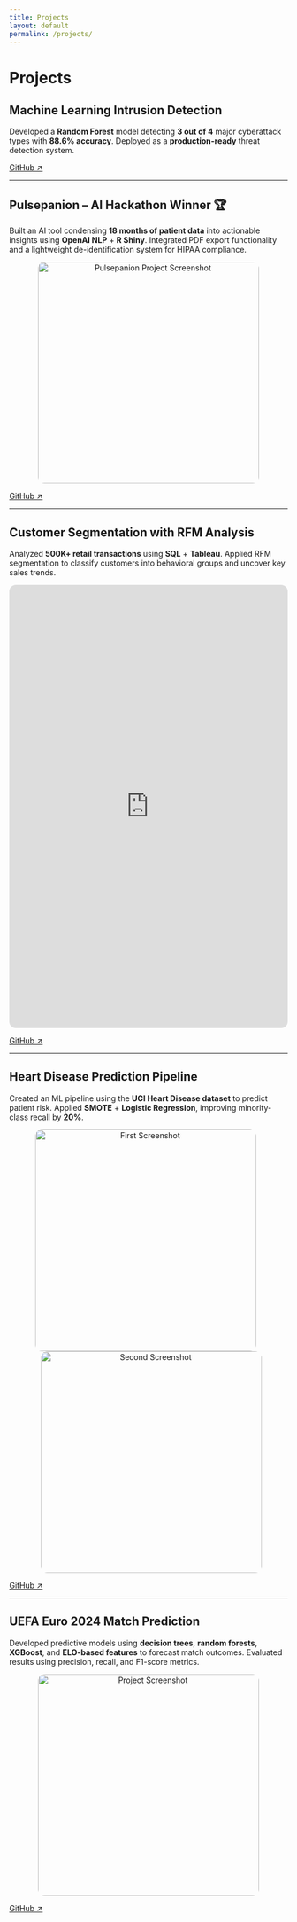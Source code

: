 ```yaml
---
title: Projects
layout: default
permalink: /projects/
---
```


# Projects

## Machine Learning Intrusion Detection
Developed a **Random Forest** model detecting **3 out of 4** major cyberattack types with **88.6% accuracy**. Deployed as a **production-ready** threat detection system.

[GitHub ↗](https://github.com/k-shiroma-code/cybersecurity-ml-detection)

---

## Pulsepanion – AI Hackathon Winner 🏆
Built an AI tool condensing **18 months of patient data** into actionable insights using **OpenAI NLP** + **R Shiny**. Integrated PDF export functionality and a lightweight de-identification system for HIPAA compliance.

<p align="center">
  <img src="{{ site.baseurl }}/assets/img/Pulsepantion.jpg" alt="Pulsepanion Project Screenshot" style="border-radius:12px; width:400px;">
</p>

[GitHub ↗](https://github.com/k-shiroma-code/NCHacks-Pulsepanion)

---

## Customer Segmentation with RFM Analysis
Analyzed **500K+ retail transactions** using **SQL** + **Tableau**. Applied RFM segmentation to classify customers into behavioral groups and uncover key sales trends.

<iframe 
    src="https://public.tableau.com/views/Customer_Segmentation_Overview_Github/Dashboard1?:showVizHome=no&:embed=true" 
    width="100%" 
    height="800" 
    style="border:none; border-radius:12px;">
</iframe>


[GitHub ↗](https://github.com/k-shiroma-code/Customer-Segmentation-with-RFM-Analysis)

---

## Heart Disease Prediction Pipeline
Created an ML pipeline using the **UCI Heart Disease dataset** to predict patient risk. Applied **SMOTE** + **Logistic Regression**, improving minority-class recall by **20%**.

<p align="center">
  <img src="{{ site.baseurl }}/assets/img/IMG_1668  .jpg" 
       alt="First Screenshot" 
       style="border-radius:12px; width:400px; margin-right:10px;">
  <img src="{{ site.baseurl }}/assets/img/Feature_Importance.jpg" 
       alt="Second Screenshot" 
       style="border-radius:12px; width:400px; margin-left:10px;">
</p>


[GitHub ↗](https://github.com/k-shiroma-code/Heart-Disease-ML-Project)

---

## UEFA Euro 2024 Match Prediction
Developed predictive models using **decision trees**, **random forests**, **XGBoost**, and **ELO-based features** to forecast match outcomes. Evaluated results using precision, recall, and F1-score metrics.

<p align="center">
  <img src="{{ site.baseurl }}/assets/img/your_image_filename.jpg" 
       alt="Project Screenshot" 
       style="border-radius:12px; width:400px;">
</p>

[GitHub ↗](https://github.com/k-shiroma-code/CSUF-REU-Football-Analytics)
